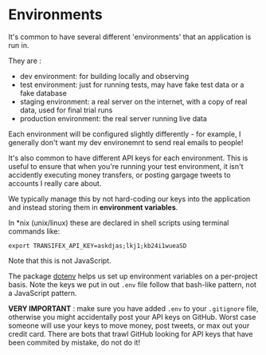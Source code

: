 # Environments

It's common to have several different 'environments' that an application is run in.

They are :
  - dev environment: for building locally and observing
  - test environment: just for running tests, may have fake test data or a fake database
  - staging environment: a real server on the internet, with a copy of real data, used for final trial runs
  - production environment: the real server running live data

Each environment will be configured slightly differently - for example, I generally don't want my dev environemnt to send real emails to people!

It's also common to have different API keys for each environment. This is useful to ensure that when you're running your test environment, it isn't accidently executing money transfers, or posting gargage tweets to accounts I really care about.

We typically manage this by not hard-coding our keys into the application and instead storing them in **environment variables**.

In \*nix (unix/linux) these are declared in shell scripts using terminal commands like:

```
export TRANSIFEX_API_KEY=askdjas;lkj1;kb24i1wueaSD
```

Note that this is not JavaScript.

The package [dotenv](https://www.npmjs.com/package/dotenv) helps us set up environment variables on a per-project basis. Note the keys we put in out `.env` file follow that bash-like pattern, not a JavaScript pattern.

**VERY IMPORTANT** : make sure you have added `.env` to your `.gitignore` file, otherwise you might accidentally post your API keys on GitHub.
Worst case someone will use your keys to move money, post tweets, or max out your credit card. There are bots that trawl GitHub looking for API keys that have been commited by mistake, do not do it!

